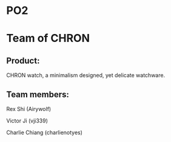 # PO2

<h1>Team of CHRON</h1>

<h2>Product:</h2> 
<p> CHRON watch, a minimalism designed, yet delicate watchware. </p>
  
<h2>Team members:</h2>
  <p>Rex Shi (Airywolf)</p>
  <p>Victor Ji (vji339)</p>
  <p>Charlie Chiang (charlienotyes)</p>
